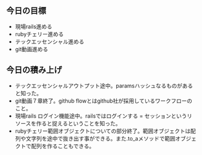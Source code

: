 ## 今日の目標
- 現場rails進める
- rubyチェリー進める
- テックエッセンシャル進める
- git動画進める

## 今日の積み上げ
- テックエッセンシャルアウトプット途中。paramsハッシュなるものがあると知った。
- git動画７章終了。github flowとはgithub社が採用しているワークフローのこと。
- 現場rails ログイン機能途中。railsではログインする = セッションというリソースを作ると捉えるということを知った。
- rubyチェリー範囲オブジェクトについての部分終了。範囲オブジェクトは配列や文字列を途中で抜き出す事ができる。また.to_aメソッドで範囲オブジェクトで配列を作ることもできる。